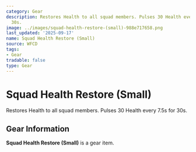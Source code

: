 ```yaml
---
category: Gear
description: Restores Health to all squad members. Pulses 30 Health every 7.5s for
  30s.
image: ../images/squad-health-restore-(small)-988e717658.png
last_updated: '2025-09-17'
name: Squad Health Restore (Small)
source: WFCD
tags:
- Gear
tradable: false
type: Gear
---
```


# Squad Health Restore (Small)

Restores Health to all squad members. Pulses 30 Health every 7.5s for 30s.

## Gear Information

**Squad Health Restore (Small)** is a gear item.


